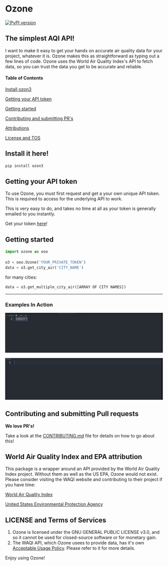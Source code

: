 # Ozone

[![PyPI version](https://badge.fury.io/py/ozon3.svg)](https://badge.fury.io/py/ozon3)

## The simplest AQI API!

I want to make it easy to get your hands on accurate air quality data for your project, whatever it is. Ozone makes this as straightforward as typing out a few lines of code. Ozone uses the World Air Quality Index's API to fetch data, so you can trust the data you get to be accurate and reliable.

#### Table of Contents

[Install ozon3](#install-it-here)

[Getting your API token](#getting-your-api-token)

[Getting started](#getting-started)

[Contributing and submitting PR's](#contributing-and-submitting-pull-requests)


[Attributions](#World-Air-Quality-Index-and-EPA-attribution)

[License and TOS](#license-and-terms-of-service)

## Install it here!

```sh
pip install ozon3
```

## Getting your API token

To use Ozone, you must first request and get a your own unique API token. This is required to access for the underlying API to work.

This is very easy to do, and takes no time at all as your token is generally emailed to you instantly.

Get your token [here](https://aqicn.org/data-platform/token/#/)!

## Getting started

```python
import ozone as ooo

o3 = ooo.Ozone('YOUR_PRIVATE_TOKEN')
data = o3.get_city_air('CITY_NAME')
```

for many cities:

```python
data = o3.get_multiple_city_air([ARRAY OF CITY NAMES])
```

<hr>

### Examples In Action
![Gif of ozone.get_city_air()](/src/media/ozone_get_city_air.gif)

![Gif of ozone.get_multiple_city_air()](/src/media/ozone_get_multiple_city_air_updated.gif)

## Contributing and submitting Pull requests

**We love PR's!**

Take a look at the [CONTRIBUTING.md](https://github.com/Milind220/Ozone/blob/main/CONTRIBUTING.md) file for details on how to go about this!


## World Air Quality Index and EPA attribution

This package is a wrapper around an API provided by the World Air Quality Index project. Without them as well as the US EPA, Ozone would not exist. Please consider visiting the WAQI website and contributing to their project if you have time:

[World Air Quality Index](https://aqicn.org/contact/)

[United States Environmental Protection Agency](https://www.google.com/url?sa=t&rct=j&q=&esrc=s&source=web&cd=&cad=rja&uact=8&ved=2ahUKEwiBwZWSyYv2AhVkkNgFHaqsCWAQjBB6BAgaEAE&url=https%3A%2F%2Fwww.epa.gov%2Faboutepa&usg=AOvVaw2WGGvbn5P-QCjOB57cEcm5)

## LICENSE and Terms of Services

1. Ozone is licensed under the GNU GENERAL PUBLIC LICENSE v3.0, and so it cannot be used for closed-source software or for monetary gain.
2. The WAQI API, which Ozone usees to provide data, has it's own [Acceptable Usage Policy](https://aqicn.org/api/tos/). Please refer to it for more details.

Enjoy using Ozone!
